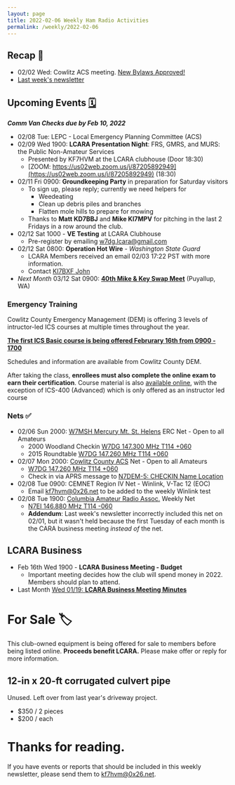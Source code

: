 ```yaml
---
layout: page
title: 2022-02-06 Weekly Ham Radio Activities
permalink: /weekly/2022-02-06
---
```


## Recap 🔁

- 02/02 Wed: Cowlitz ACS meeting. [New Bylaws Approved!](http://cowlitzradio.org/downloads/ACSBylaws2022.pdf)
- [Last week's newsletter](/weekly/2022-01-30)

## Upcoming Events [🗓](/calendar)

_**Comm Van Checks due by Feb 10, 2022**_

- 02/08 Tue: LEPC - Local Emergency Planning Committee (ACS)
- 02/09 Wed 1900: **LCARA Presentation Night**: FRS, GMRS, and MURS: the Public Non-Amateur Services
  - Presented by KF7HVM at the LCARA clubhouse (Door 18:30)
  - [ZOOM: https://us02web.zoom.us/j/87205892949](https://us02web.zoom.us/j/87205892949) (18:30)
- 02/11 Fri 0900: **Groundkeeping Party** in preparation for Saturday visitors
  - To sign up, please reply; currently we need helpers for
    - Weedeating
    - Clean up debris piles and branches
    - Flatten mole hills to prepare for mowing
  - Thanks to **Matt KD7BBJ** and **Mike KI7MPV** for pitching in the last 2
    Fridays in a row around the club.
- 02/12 Sat 1000 - **VE Testing** at LCARA Clubhouse
  - Pre-register by emailing [w7dg.lcara@gmail.com](mailto:w7dg.lcara@gmail.com)
- 02/12 Sat 0800: **Operation Hot Wire** - _Washington State Guard_
  - LCARA Members received an email 02/03 17:22 PST with more information.
  - Contact [KI7BXF John](mailto:john@johnmsauer.com)
- _Next Month_ 03/12 Sat 0900: [**40th Mike & Key Swap
  Meet**](http://mikeandkey.org/SwapMeet.php) (Puyallup, WA)

### Emergency Training

Cowlitz County Emergency Management (DEM) is offering 3 levels of
intructor-led ICS courses at multiple times throughout the year.

[**The first ICS Basic course is being offered Februrary 16th from 0900 -
1700**](https://w7dg-lcara.github.io/static/documents/ACS/BASIC%20ICS%20COURSE%20announcement%202.16.2022.docx.pdf)

Schedules and information are available from Cowlitz County DEM.

After taking the class, **enrollees must also complete the online exam to earn
their certification**. Course material is also [available
online](https://training.fema.gov/emiweb/is/icsresource/trainingmaterials/),
with the exception of ICS-400 (Advanced) which is only offered as an instructor
led course


### Nets ✅

- 02/06 Sun 2000: [W7MSH Mercury Mt. St. Helens](https://www.w7msh.org) ERC Net - Open to all Amateurs
  - 2000 Woodland Checkin [W7DG 147.300 MHz T114 +060](https://www.repeaterbook.com/repeaters/details.php?state_id=53&ID=412)
  - 2015 Roundtable [W7DG 147.260 MHz T114 +060](https://www.repeaterbook.com/repeaters/details.php?ID=408&state_id=53)
- 02/07 Mon 2000: [Cowlitz County ACS](http://cowlitzradio.org/) Net - Open to all Amateurs
  - [W7DG 147.260 MHz T114 +060](https://www.repeaterbook.com/repeaters/details.php?ID=408&state_id=53)
  - Check in via APRS message to [N7DEM-5: CHECKIN Name Location](https://aprs.fi/?c=message&call=N7DEM-5)
- 02/08 Tue 0900: CEMNET Region IV Net - Winlink, V-Tac 12 (EOC)
  - Email [kf7hvm@0x26.net](mailto:kf7hvm@0x26.net) to be added to the weekly
    Winlink test
- 02/08 Tue 1900: [Columbia Amateur Radio Assoc.](http://www.n7ei.org/) Weekly Net
  - [N7EI 146.880 MHz T114 -060](https://www.repeaterbook.com/repeaters/details.php?ID=142&state_id=41)
  - **Addendum**: Last week's newsletter incorrectly included this net on
    02/01, but it wasn't held because the first Tuesday of each month is the
    CARA business meeting _instead of_ the net.

## LCARA Business

- Feb 16th Wed 1900 - **LCARA Business Meeting - Budget**
  - Important meeting decides how the club will spend money in 2022. Members
    should plan to attend.
- Last Month [Wed 01/19: **LCARA Business Meeting
  Minutes**](https://w7dg-lcara.github.io/static/minutes/2022/business/2022_01_19_LCARA_Business_Meeting_latest.pdf)


# For Sale 🏷

This club-owned equipment is being offered for sale to members before
being listed online. **Proceeds benefit LCARA.** Please make offer or reply for
more information.

## 12-in x 20-ft corrugated culvert pipe

Unused. Left over from last year's driveway project.

* $350 / 2 pieces
* $200 / each

# Thanks for reading. 

If you have events or reports that should be included in this weekly
newsletter, please send them to [kf7hvm@0x26.net](mailto:kf7hvm@0x26.net).
